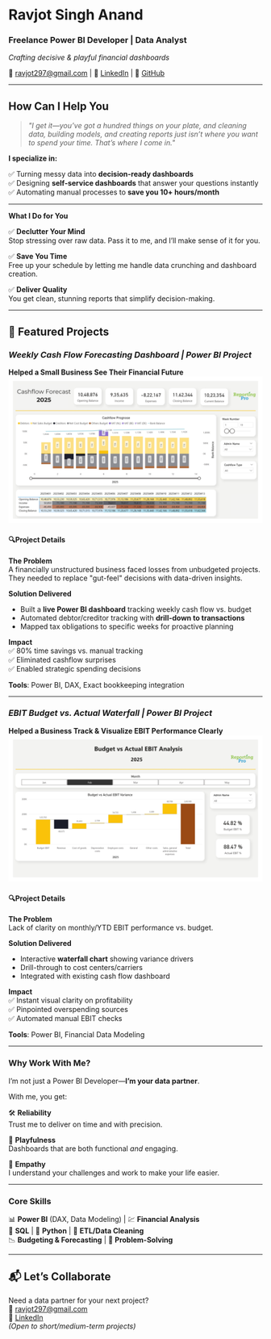 # **Ravjot Singh Anand**  
### Freelance Power BI Developer | Data Analyst  
*Crafting decisive & playful financial dashboards*  

📧 [ravjot297@gmail.com](mailto:ravjot297@gmail.com) | 🔗 [LinkedIn](https://www.linkedin.com/in/ravjot-singh-anand/) | 🐙 [GitHub](https://github.com/ravjot297)  

---

## **How Can I Help You**
> *"I get it—you’ve got a hundred things on your plate, and cleaning data, building models, and creating reports just isn’t where you want to spend your time. That’s where I come in."*  

**I specialize in:**  

✅ Turning messy data into **decision-ready dashboards**  
✅ Designing **self-service dashboards** that answer your questions instantly  
✅ Automating manual processes to **save you 10+ hours/month**    

---

**What I Do for You**
  
✅ **Declutter Your Mind**  
Stop stressing over raw data. Pass it to me, and I’ll make sense of it for you.  

✅ **Save You Time**  
Free up your schedule by letting me handle data crunching and dashboard creation.  

✅ **Deliver Quality**  
You get clean, stunning reports that simplify decision-making.  

---

## **🚀 Featured Projects**  

### ***Weekly Cash Flow Forecasting Dashboard | Power BI Project***
**Helped a Small Business See Their Financial Future**  
![Cash Flow Dashboard](Portfolio%201%20-%20Cashflow%20Forecasting%20Dashboard%20Weekly.png)  

#### **🔍Project Details**

**The Problem**  
A financially unstructured business faced losses from unbudgeted projects. They needed to replace "gut-feel" decisions with data-driven insights.  

**Solution Delivered**  
- Built a **live Power BI dashboard** tracking weekly cash flow vs. budget  
- Automated debtor/creditor tracking with **drill-down to transactions**  
- Mapped tax obligations to specific weeks for proactive planning  

**Impact**  
✅ 80% time savings vs. manual tracking  
✅ Eliminated cashflow surprises  
✅ Enabled strategic spending decisions  

**Tools**: Power BI, DAX, Exact bookkeeping integration  

---

### ***EBIT Budget vs. Actual Waterfall | Power BI Project***
**Helped a Business Track & Visualize EBIT Performance Clearly**  
![EBIT Waterfall](Portfolio%202%20-%20Budget%20vs%20Actual%20EBIT%20Waterfall%20Chart.jpg)  

#### **🔍Project Details**  

**The Problem**  
Lack of clarity on monthly/YTD EBIT performance vs. budget.  

**Solution Delivered**  
- Interactive **waterfall chart** showing variance drivers  
- Drill-through to cost centers/carriers  
- Integrated with existing cash flow dashboard  

**Impact**  
✅ Instant visual clarity on profitability  
✅ Pinpointed overspending sources  
✅ Automated manual EBIT checks  

**Tools**: Power BI, Financial Data Modeling  

---

### **Why Work With Me?**  

I’m not just a Power BI Developer—**I’m your data partner**.  

With me, you get:

🛠️ **Reliability**  
Trust me to deliver on time and with precision.  

🎨 **Playfulness**  
Dashboards that are both functional *and* engaging.  

🤝 **Empathy**  
I understand your challenges and work to make your life easier.  

---

### **Core Skills**  
📊 **Power BI** (DAX, Data Modeling) | 💹 **Financial Analysis**  
🔗 **SQL** | 🐍 **Python** | 🧹 **ETL/Data Cleaning**  
📉 **Budgeting & Forecasting** | 🎯 **Problem-Solving**

---

## **📬 Let’s Collaborate**  
Need a data partner for your next project?  
📩 [ravjot297@gmail.com](mailto:ravjot297@gmail.com)  
🔗 [LinkedIn](https://www.linkedin.com/in/ravjot-singh-anand/)  
*(Open to short/medium-term projects)*  

